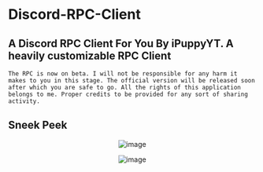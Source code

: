# Discord-RPC-Client
**A Discord RPC Client For You By iPuppyYT. A heavily customizable RPC Client**
---

```The RPC is now on beta. I will not be responsible for any harm it makes to you in this stage. The official version will be released soon after which you are safe to go. All the rights of this application belongs to me. Proper credits to be provided for any sort of sharing activity.```


**Sneek Peek**
---
<div align="center">
  
![image](main-stream/rpcpreview.png)

![image](main-stream/rpcpreview2.png)
</div>
